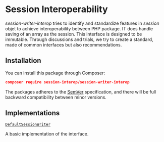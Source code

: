 # Session Interoperability

*session-writer-interop* tries to identify and standardize features in *session* objet to achieve interoperability between PHP package. IT does handle saving of an array as the session.
This interface is designed to be immutable.
Through discussions and trials, we try to create a standard, made of common interfaces but also recommendations.

## Installation

You can install this package through Composer:

```json
composer require session-interop/session-writer-interop
```
The packages adheres to the [SemVer](http://semver.org/) specification, and there will be full backward compatibility between minor versions.

## Implementations

[`DefaultSessionWriter`](https://github.com/session-interop/utils-writer-session)

A basic implementation of the interface.
